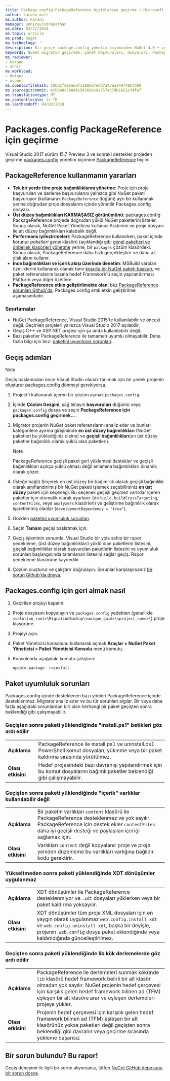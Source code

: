 ```yaml
---
title: Package.config PackageReference biçimlerine geçirme | Microsoft Docs
author: karann-msft
ms.author: karann
manager: unniravindranathan
ms.date: 03/27/2018
ms.topic: article
ms.prod: nuget
ms.technology: ''
description: Bir proje package.config yönetim biçiminden NuGet 4.0 + ve VS2017 ve .NET Core 2.0 tarafından desteklenen gibi PackageReference nasıl geçirileceği hakkında ayrıntılar
keywords: NuGet migrator geçirmek, paket başvuruları, dosyaları, PackageReference, packages.config proje VS2017, Visual Studio 2017, NuGet 4, .NET Core 2.0
ms.reviewer:
- karann
- unnir
ms.workload:
- dotnet
- aspnet
ms.openlocfilehash: 10bd2fe95a6af11806a7edd7a43eaa497486fd80
ms.sourcegitcommit: ecb598c790d4154366bc92757ec7db1a51c34faf
ms.translationtype: MT
ms.contentlocale: tr-TR
ms.lasthandoff: 04/03/2018
---
```

# <a name="migrate-from-packagesconfig-to-packagereference"></a>Packages.config PackageReference için geçirme

Visual Studio 2017 sürüm 15.7 Preview 3 ve sonraki destekler projeden geçirme [packages.config](./packages-config.md) yönetim biçimine [PackageReference](../consume-packages/Package-References-in-Project-Files.md) biçimi.

## <a name="benefits-of-using-packagereference"></a>PackageReference kullanmanın yararları

* **Tek bir yerde tüm proje bağımlılıklarını yönetme**: Proje için proje başvuruları ve derleme başvurularını yalnızca gibi NuGet paketi başvuruyor (kullanarak `PackageReference` düğüm) ayrı bir kullanmak yerine doğrudan proje dosyalarını içinde yönetilir Packages.config dosyası.
* **Üst düzey bağımlılıkları KARMAŞASIZ görünümünü**: packages.config PackageReference projede doğrudan yüklü NuGet paketlerini listeler. Sonuç olarak, NuGet Paket Yöneticisi kullanıcı Arabirimi ve proje dosyası ile alt düzey bağımlılıkları kalabalık değil.
* **Performans iyileştirmeleri**: PackageReference kullanırken, paket içinde korunur *paketleri genel* klasörü (açıklandığı gibi [genel paketleri ve önbellek klasörleri yönetme](../consume-packages/managing-the-global-packages-and-cache-folders.md) yerine, bir `packages` çözüm klasördeki. Sonuç olarak, PackageReference daha hızlı gerçekleştirir ve daha az disk alanı kullanır.
* **İnce bağımlılıkları ve içerik akışı üzerinde denetim**: MSBuild varolan özelliklerini kullanarak olanak tanır [koşullu bir NuGet paketi başvuru](../consume-packages/Package-References-in-Project-Files.md#adding-a-packagereference-condition) ve paket referanslarını başına hedef Framework'ü seçin yapılandırması Platform veya diğer özetlere.
* **PackageReference etkin geliştirilmekte olan**: bkz [PackageReference sorunları Github'da](https://aka.ms/nuget-pr-improvements). Packages.config artık etkin geliştirilme aşamasındadır.

### <a name="limitations"></a>Sınırlamalar

* NuGet PackageReference, Visual Studio 2015'te kullanılabilir ve önceki değil. Geçirilen projeleri yalnızca Visual Studio 2017 açılabilir.
* Geçiş C++ ve ASP.NET projesi için şu anda kullanılabilir değil.
* Bazı paketler PackageReference ile tamamen uyumlu olmayabilir. Daha fazla bilgi için bkz: [paketini uyumluluk sorunları](#package-compatibility-issues).

## <a name="migration-steps"></a>Geçiş adımları

> [!Note]
> Geçiş başlamadan önce Visual Studio olanak tanımak için bir yedek projenin oluşturur [packages.config dönmeyi](#how-to-roll-back-to-packagesconfig) gerekiyorsa.

1. Project'i kullanarak içeren bir çözüm açmak `packages.config`.

1. İçinde **Çözüm Gezgini**, sağ tıklayın **başvuruları** düğümü veya `packages.config` dosya ve seçin **PackageReference için packages.config geçirmek...** .

1. Migrator projenin NuGet paket referanslarını analiz eder ve bunları kategorilere ayırma girişiminde **en üst düzey bağımlılıkları** (NuGet paketleri bu yüklediğiniz dizine) ve **geçişli bağımlılıkları**(en üst düzey paketler bağımlılık olarak yüklü olan paketleri).

   > [!Note]
   > PackageReference geçişli paket geri yüklemesi destekler ve geçişli bağımlılıkları açıkça yüklü olması değil anlamına bağımlılıkları dinamik olarak çözer.

1. (İsteğe bağlı) Seçerek en üst düzey bir bağımlılık olarak geçişli bağımlılık olarak sınıflandırılmış bir NuGet paketi işlemek seçebilirsiniz **en üst düzey** paketi için seçeneği. Bu seçenek geçişli geçmez varlıklar içeren paketler için otomatik olarak ayarlanır (de `build`, `buildCrossTargeting`, `contentFiles`, veya `analyzers` klasörleri) ve geliştirme bağımlılık olarak işaretlenmiş olanlar (`developmentDependency = "true"`).

1. Gözden [paketini uyumluluk sorunları](#package-compatibility-issues).

1. Seçin **Tamam** geçişi başlatmak için.

1. Geçiş işleminin sonunda, Visual Studio bir yola sahip bir rapor yedekleme, (üst düzey bağımlılıkları) yüklü olan paketlerin listesini, geçişli bağımlılıklar olarak başvurulan paketlerin listesini ve uyumluluk sorunları başlangıcında tanımlanan listesini sağlar geçiş. Rapor yedekleme klasörüne kaydedilir.

1. Çözüm oluşturur ve çalıştırır doğrulayın. Sorunlar karşılaşırsanız [bir sorun Github'da dosya](https://github.com/NuGet/Home/issues/).

## <a name="how-to-roll-back-to-packagesconfig"></a>Packages.config için geri almak nasıl

1. Geçirilen projeyi kapatın.

1. Proje dosyasını kopyalayın ve `packages.config` yedekten (genellikle `<solution_root>\MigrationBackup\<unique_guid>\<project_name>\`) proje klasörüne.

1. Projeyi açın.

1. Paket Yöneticisi konsolunu kullanarak açmak **Araçlar > NuGet Paket Yöneticisi > Paket Yöneticisi Konsolu** menü komutu.

1. Konsolunda aşağıdaki komutu çalıştırın:

   ```ps
   update-package -reinstall
   ```

## <a name="package-compatibility-issues"></a>Paket uyumluluk sorunları

Packages.config içinde desteklenen bazı yönleri PackageReference içinde desteklenmez. Migrator analiz eder ve bu tür sorunları algılar. Bir veya daha fazla aşağıdaki sorunlardan biri olan herhangi bir paket geçişten sonra beklendiği gibi çalışmayabilir.

### <a name="installps1-scripts-are-ignored-when-the-package-is-installed-after-the-migration"></a>Geçişten sonra paketi yüklendiğinde "install.ps1" betikleri göz ardı edilir

| | |
| --- | --- |
| **Açıklama** | PackageReference ile install.ps1 ve uninstall.ps1 PowerShell komut dosyaları, yükleme veya bir paket kaldırma sırasında yürütülmez. |
| **Olası etkisini** | Hedef projesindeki bazı davranışı yapılandırmak için bu komut dosyalarını bağımlı paketler beklendiği gibi çalışmayabilir. |

### <a name="content-assets-are-not-available-when-the-package-is-installed-after-the-migration"></a>Geçişten sonra paketi yüklendiğinde "içerik" varlıklar kullanılabilir değil

| | |
| --- | --- |
| **Açıklama** | Bir paketin varlıkları `content` klasörü ile PackageReference desteklenmez ve yok sayılır. PackageReference için destek ekler `contentFiles` daha iyi geçişli desteği ve paylaşılan içeriği sağlamak için.  |
| **Olası etkisini** | Varlıkları `content` değil kopyalanır proje ve proje yeniden düzenleme bu varlıkları varlığına bağlıdır kodu gerektirir.  |

### <a name="xdt-transforms-are-not-applied-when-the-package-is-installed-after-the-upgrade"></a>Yükseltmeden sonra paketi yüklendiğinde XDT dönüşümler uygulanmaz

| | |
| --- | --- |
| **Açıklama** | XDT dönüşümler ile PackageReference desteklenmiyor ve `.xdt` dosyaları yüklerken veya bir paket kaldırma yoksayılır.   |
| **Olası etkisini** | XDT dönüşümler tüm proje XML dosyaları için en yaygın olarak uygulanmaz `web.config.install.xdt` ve `web.config.uninstall.xdt`, başka bir deyişle, projenin` web.config` dosya paket eklendiğinde veya kaldırıldığında güncelleştirilmez. |

### <a name="assemblies-in-the-lib-root-are-ignored-when-the-package-is-installed-after-the-migration"></a>Geçişten sonra paketi yüklendiğinde lib kök derlemelerde göz ardı edilir

| | |
| --- | --- |
| **Açıklama** | PackageReference ile derlemeleri sunmak kökünde `lib` klasörü hedef framework belirli bir alt klasör olmadan yok sayılır. NuGet projenin hedef çerçevesi için karşılık gelen hedef framework bilinen ad (TFM) eşleşen bir alt klasöre arar ve eşleşen derlemeleri projeye yükler. |
| **Olası etkisini** | Projenin hedef çerçevesi için karşılık gelen hedef framework bilinen ad (TFM) eşleşen bir alt klasörünüz yoksa paketleri değil geçişten sonra beklendiği gibi davranır veya geçirme sırasında yükleme başarısız |

## <a name="found-an-issue-report-it"></a>Bir sorun bulundu? Bu rapor!

Geçiş deneyimi ile ilgili bir sorun alıyorsanız, lütfen [NuGet GitHub deposunu bir sorun dosya](https://github.com/NuGet/Home/issues/).
